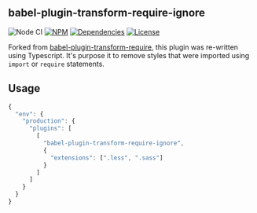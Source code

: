 ## babel-plugin-transform-require-ignore

![Node CI](https://github.com/iwatakeshi/babel-plugin-transform-require-ignore/workflows/Node.js%20CI/badge.svg)
[![NPM](https://img.shields.io/npm/v/babel-plugin-transform-require-ignore.svg?style=flat-square)](https://npmjs.org/package/babel-plugin-transform-require-ignore)
[![Dependencies](https://img.shields.io/david/morlay/babel-plugin-transform-require-ignore.svg?style=flat-square)](https://david-dm.org/morlay/babel-plugin-transform-require-ignore)
[![License](https://img.shields.io/npm/l/babel-plugin-transform-require-ignore.svg?style=flat-square)](https://npmjs.org/package/babel-plugin-transform-require-ignore)

Forked from [babel-plugin-transform-require](https://github.com/morlay/babel-plugin-transform-require-ignore), this plugin was re-written using Typescript. It's purpose it to remove styles that were imported using `import` or `require` statements.

## Usage

```js
{
  "env": {
    "production": {
      "plugins": [
        [
          "babel-plugin-transform-require-ignore",
          {
            "extensions": [".less", ".sass"]
          }
        ]
      ]
    }
  }
}

```
